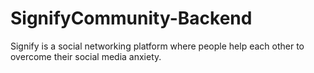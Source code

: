 # SignifyCommunity-Backend
Signify is a social networking platform where people help each other to overcome their social media anxiety.
